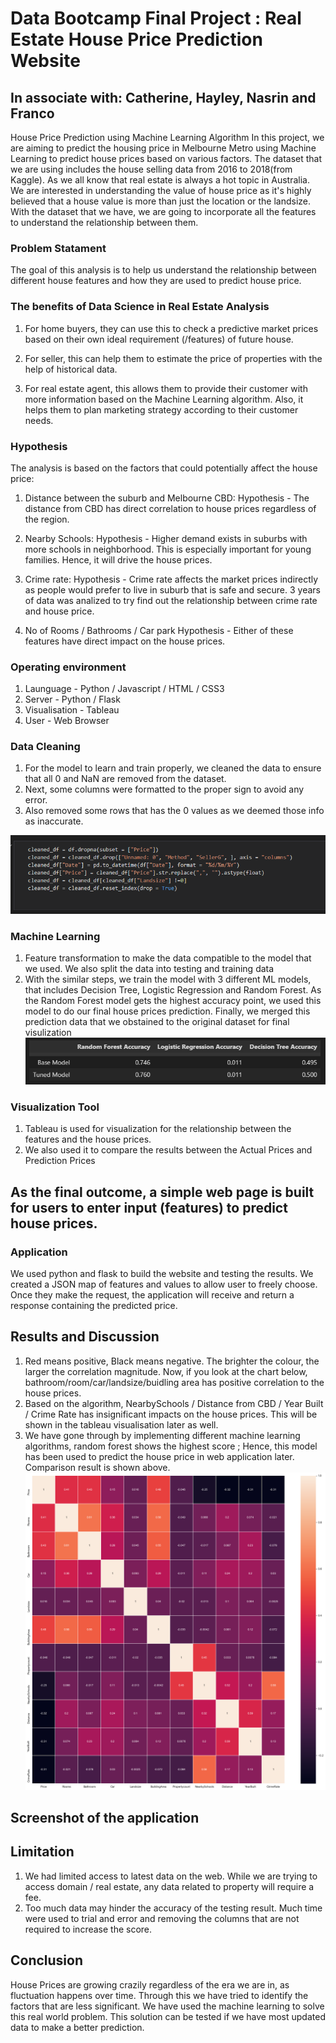 # Data Bootcamp Final Project : Real Estate House Price Prediction Website
## In associate with: Catherine, Hayley, Nasrin and Franco

House Price Prediction using Machine Learning Algorithm
In this project, we are aiming to predict the housing price in Melbourne Metro using Machine Learning to predict house prices based on various factors. The dataset that we are using includes the house selling data from 2016 to 2018(from Kaggle).
As we all know that real estate is always a hot topic in Australia. We are interested in understanding the value of house price as it's highly believed that a house value is more than just the location or the landsize. With the dataset that we have, we are going to incorporate all the features to understand the relationship between them. 


### Problem Statament
The goal of this analysis is to help us understand the relationship between different house features and how they are used to predict house price.

### The benefits of Data Science in Real Estate Analysis
1. For home buyers, they can use this to check a predictive market prices based on their own ideal requirement (/features) of future house. 

2. For seller, this can help them to estimate the price of properties with the help of historical data. 

3. For real estate agent, this allows them to provide their customer with more information based on the Machine Learning algorithm. Also, it helps them to plan marketing strategy according to their customer needs.

### Hypothesis
The analysis is based on the factors that could potentially affect the house price:
1. Distance between the suburb and Melbourne CBD: 
   Hypothesis - The distance from CBD has direct correlation to house prices regardless of the region. 
	
2. Nearby Schools:
   Hypothesis - Higher demand exists in suburbs with more schools in neighborhood. This is especially important for young families. Hence, it will drive the house prices.

3. Crime rate: 
   Hypothesis - Crime rate affects the market prices indirectly as people would prefer to live in suburb that is safe and secure. 3 years of data was analized to try find out the relationship between crime rate and house price.

4. No of Rooms / Bathrooms / Car park
   Hypothesis - Either of these features have direct impact on the house prices.



### Operating environment
1. Launguage - Python / Javascript / HTML / CSS3
2. Server - Python / Flask
3. Visualisation - Tableau
4. User - Web Browser

### Data Cleaning
1. For the model to learn and train properly, we cleaned the data to ensure that all 0 and NaN are removed from the dataset.
2. Next, some columns were formatted to the proper sign to avoid any error.
3. Also removed some rows that has the 0 values as we deemed those info as inaccurate.

![cleaning image](images/datacleaning.PNG)

### Machine Learning
1. Feature transformation to make the data compatible to the model that we used. We also split the data into testing and training data
2. With the similar steps, we train the model with 3 different ML models, that includes Decision Tree, Logistic Regression and Random Forest. As the Random Forest model gets the highest accuracy point, we used this model to do our final house prices prediction. Finally, we merged this prediction data that we obstained to the original dataset for final visulization
![comparison image](images/comparison.png)


### Visualization Tool
1. Tableau is used for visualization for the relationship between the features and the house prices. 
2. We also used it to compare the results between the Actual Prices and Prediction Prices

## As the final outcome, a simple web page is built for users to enter input (features) to predict house prices.
### Application
We used python and flask to build the website and testing the results. We created a JSON map of features and values to allow user to freely choose. Once they make the request, the application will receive and return a response containing the predicted price.


## Results and Discussion
1. Red means positive, Black means negative. The brighter the colour, the larger the correlation magnitude. Now, if you look at the chart below, bathroom/room/car/landsize/buidling area has positive correlation to the house prices. 
2. Based on the algorithm, NearbySchools / Distance from CBD / Year Built / Crime Rate has insignificant impacts on the house prices. This will be shown in the tableau visualisation later as well. 
3. We have gone through by implementing different machine learning algorithms, random forest shows the highest score ; Hence, this model has been used to predict the house price in web application later. Comparison result is shown above.
![heatmap image](images/heatmap.png)

## Screenshot of the application







## Limitation
1. We had limited access to latest data on the web. While we are trying to access domain / real estate, any data related to property will require a fee. 
2. Too much data may hinder the accuracy of the testing result. Much time were used to trial and error and removing the columns that are not required to increase the score. 


## Conclusion
House Prices are growing crazily regardless of the era we are in, as fluctuation happens over time. Through this we have tried to identify the factors that are less significant. We have used the machine learning to solve this real world problem. This solution can be tested if we have most updated data to make a better prediction. 

